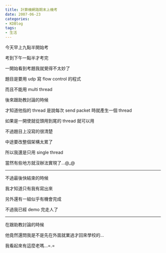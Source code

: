 ```yaml
---
title: 計算機網路期末上機考
date: 2007-06-23
categories:
- KDBlog
tags:
- 生活
---
```

今天早上九點半開始考

考到下午一點半才考完

一開始看到考題我就覺得不太妙了

題目是要用 udp 寫 flow control 的程式

而且不能用 multi thread

後來跟助教討論的時候

才知道他指的 thread 是說每次 send packet 時就產生一個 thread

如果是一開使就從頭用到尾的 thread 就可以用

不過題目上沒寫的很清楚

中途要改整個架構太累了

所以我還是只用 single thread

當然有些地方就沒辦法實現了...@_@

---

不過最後快結束的時候

我才知道只有我有寫出來

另外還有一組似乎有機會完成

不過我已經 demo 完走人了

---

在跟助教討論的時候

他竟然還問我是不是先在外面就業過才回來學校的...

我看起來有這麼老嗎...=.=

